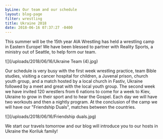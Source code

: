 ```yaml
---
byLine: Our team and our schedule
layout: blog-page
filter: wrestling
title: Ukraine 2018
date: 2018-06-16 07:37:27 -0400
---
```

This summer will be the 15th year AIA Wrestling has held a wrestling camp in Eastern Europe! We have been blessed to partner with Reality Sports, a ministry out of Seattle, to help form our team.

![](/uploads/2018/06/16/Ukraine Team (4).jpg)

Our schedule is very busy with the first week wrestling practice, team Bible studies, visiting a cancer hospital for children, a Juvenal prison, church youth group, and a match hosted by a local church in Fastiv, Ukraine followed by a meet and great with the local youth group. The second week we have invited 120 wrestlers from 6 nations to come for a week to Kiev, Ukraine to grow in their sport and to hear the Gospel. Each day we will have two workouts and then a nightly program. At the conclusion of the camp we will have our "Friendship Duals", matches between the countries.

![](/uploads/2018/06/16/Friendship duals.jpg)

We start our travels tomorrow and our blog will introduce you to our hosts in Ukraine the Koriluk family!